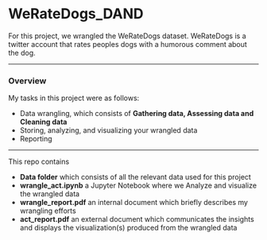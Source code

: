 # WeRateDogs_DAND
 For this project, we wrangled the WeRateDogs dataset. WeRateDogs is a twitter account that rates peoples dogs with a humorous comment about the dog.
 
***

### Overview
My tasks in this project were as follows:
* Data wrangling, which consists of  **Gathering data, Assessing data  and Cleaning data**
* Storing, analyzing, and visualizing your wrangled data 
* Reporting

***
This repo contains 
* **Data folder** which consists of all the relevant data used for this project
* **wrangle_act.ipynb** a Jupyter Notebook where we Analyze and visualize the wrangled data
* **wrangle_report.pdf** an internal document which briefly describes my wrangling efforts 
* **act_report.pdf** an external document which communicates the insights and displays the visualization(s) produced from the wrangled data 
